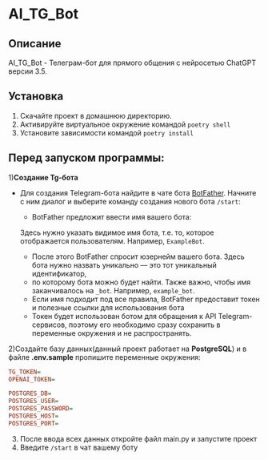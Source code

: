 # AI_TG_Bot

## Описание

AI_TG_Bot - Телеграм-бот для прямого общения с нейросетью ChatGPT версии 3.5.

## Установка

1) Скачайте проект в домашнюю директорию.
2) Активируйте виртуальное окружение командой ```poetry shell```
3) Установите зависимости командой ```poetry install```

## Перед запуском программы:

1)**Создание Tg-бота**
- Для создания Telegram-бота найдите в чате бота [BotFather](https://t.me/BotFather).
 Начните с ним диалог и выберите команду создания нового бота `/start`:


   - BotFather предложит ввести имя вашего бота:
   
   
   Здесь нужно указать видимое имя бота, т.е. то, которое отображается пользователям. Например, `ExampleBot`.
   
   - После этого BotFather спросит юзернейм вашего бота. Здесь бота нужно назвать уникально — это тот уникальный идентификатор, 
   - по которому бота можно будет найти. Также важно, чтобы имя заканчивалось на `_bot`. Например, `example_bot`.
   - Если имя подходит под все правила, BotFather предоставит токен и полезные ссылки для использования бота
   - Токен будет использован ботом для обращения к API Telegram-сервисов, поэтому его необходимо сразу сохранить в переменные окружения и не распространять.

2)Создайте базу данных(данный проект работает на **PostgreSQL**) и в файле **.env.sample**
пропишите переменные окружения:

```ini
TG_TOKEN=
OPENAI_TOKEN=

POSTGRES_DB=
POSTGRES_USER=
POSTGRES_PASSWORD=
POSTGRES_HOST=
POSTGRES_PORT=
```

3) После ввода всех данных откройте файл main.py и запустите проект
4) Введите ```/start``` в чат вашему боту

